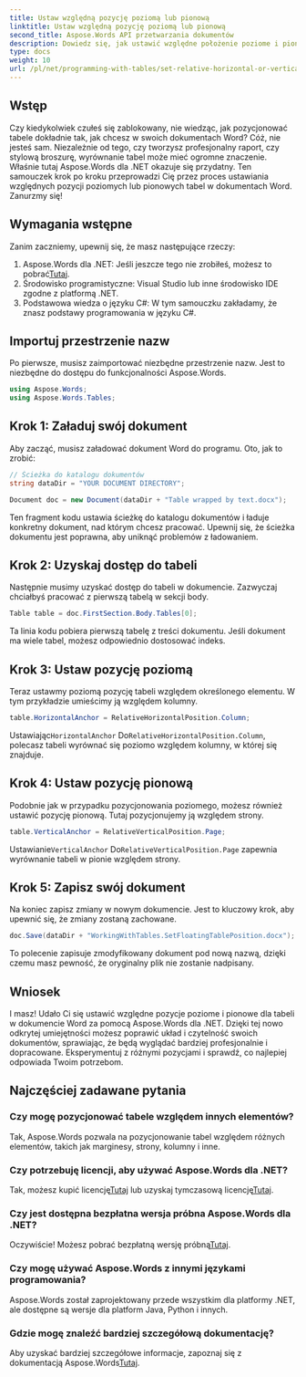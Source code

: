 ```yaml
---
title: Ustaw względną pozycję poziomą lub pionową
linktitle: Ustaw względną pozycję poziomą lub pionową
second_title: Aspose.Words API przetwarzania dokumentów
description: Dowiedz się, jak ustawić względne położenie poziome i pionowe tabel w dokumentach programu Word za pomocą Aspose.Words dla platformy .NET, korzystając z tego przewodnika krok po kroku.
type: docs
weight: 10
url: /pl/net/programming-with-tables/set-relative-horizontal-or-vertical-position/
---
```

## Wstęp

Czy kiedykolwiek czułeś się zablokowany, nie wiedząc, jak pozycjonować tabele dokładnie tak, jak chcesz w swoich dokumentach Word? Cóż, nie jesteś sam. Niezależnie od tego, czy tworzysz profesjonalny raport, czy stylową broszurę, wyrównanie tabel może mieć ogromne znaczenie. Właśnie tutaj Aspose.Words dla .NET okazuje się przydatny. Ten samouczek krok po kroku przeprowadzi Cię przez proces ustawiania względnych pozycji poziomych lub pionowych tabel w dokumentach Word. Zanurzmy się!

## Wymagania wstępne

Zanim zaczniemy, upewnij się, że masz następujące rzeczy:

1.  Aspose.Words dla .NET: Jeśli jeszcze tego nie zrobiłeś, możesz to pobrać[Tutaj](https://releases.aspose.com/words/net/).
2. Środowisko programistyczne: Visual Studio lub inne środowisko IDE zgodne z platformą .NET.
3. Podstawowa wiedza o języku C#: W tym samouczku zakładamy, że znasz podstawy programowania w języku C#.

## Importuj przestrzenie nazw

Po pierwsze, musisz zaimportować niezbędne przestrzenie nazw. Jest to niezbędne do dostępu do funkcjonalności Aspose.Words.

```csharp
using Aspose.Words;
using Aspose.Words.Tables;
```

## Krok 1: Załaduj swój dokument

Aby zacząć, musisz załadować dokument Word do programu. Oto, jak to zrobić:

```csharp
// Ścieżka do katalogu dokumentów
string dataDir = "YOUR DOCUMENT DIRECTORY";

Document doc = new Document(dataDir + "Table wrapped by text.docx");
```

Ten fragment kodu ustawia ścieżkę do katalogu dokumentów i ładuje konkretny dokument, nad którym chcesz pracować. Upewnij się, że ścieżka dokumentu jest poprawna, aby uniknąć problemów z ładowaniem.

## Krok 2: Uzyskaj dostęp do tabeli

Następnie musimy uzyskać dostęp do tabeli w dokumencie. Zazwyczaj chciałbyś pracować z pierwszą tabelą w sekcji body.

```csharp
Table table = doc.FirstSection.Body.Tables[0];
```

Ta linia kodu pobiera pierwszą tabelę z treści dokumentu. Jeśli dokument ma wiele tabel, możesz odpowiednio dostosować indeks.

## Krok 3: Ustaw pozycję poziomą

Teraz ustawmy poziomą pozycję tabeli względem określonego elementu. W tym przykładzie umieścimy ją względem kolumny.

```csharp
table.HorizontalAnchor = RelativeHorizontalPosition.Column;
```

 Ustawiając`HorizontalAnchor` Do`RelativeHorizontalPosition.Column`, polecasz tabeli wyrównać się poziomo względem kolumny, w której się znajduje.

## Krok 4: Ustaw pozycję pionową

Podobnie jak w przypadku pozycjonowania poziomego, możesz również ustawić pozycję pionową. Tutaj pozycjonujemy ją względem strony.

```csharp
table.VerticalAnchor = RelativeVerticalPosition.Page;
```

 Ustawianie`VerticalAnchor` Do`RelativeVerticalPosition.Page` zapewnia wyrównanie tabeli w pionie względem strony.

## Krok 5: Zapisz swój dokument

Na koniec zapisz zmiany w nowym dokumencie. Jest to kluczowy krok, aby upewnić się, że zmiany zostaną zachowane.

```csharp
doc.Save(dataDir + "WorkingWithTables.SetFloatingTablePosition.docx");
```

To polecenie zapisuje zmodyfikowany dokument pod nową nazwą, dzięki czemu masz pewność, że oryginalny plik nie zostanie nadpisany.

## Wniosek

I masz! Udało Ci się ustawić względne pozycje poziome i pionowe dla tabeli w dokumencie Word za pomocą Aspose.Words dla .NET. Dzięki tej nowo odkrytej umiejętności możesz poprawić układ i czytelność swoich dokumentów, sprawiając, że będą wyglądać bardziej profesjonalnie i dopracowane. Eksperymentuj z różnymi pozycjami i sprawdź, co najlepiej odpowiada Twoim potrzebom.

## Najczęściej zadawane pytania

### Czy mogę pozycjonować tabele względem innych elementów?  
Tak, Aspose.Words pozwala na pozycjonowanie tabel względem różnych elementów, takich jak marginesy, strony, kolumny i inne.

### Czy potrzebuję licencji, aby używać Aspose.Words dla .NET?  
 Tak, możesz kupić licencję[Tutaj](https://purchase.aspose.com/buy) lub uzyskaj tymczasową licencję[Tutaj](https://purchase.aspose.com/temporary-license/).

### Czy jest dostępna bezpłatna wersja próbna Aspose.Words dla .NET?  
 Oczywiście! Możesz pobrać bezpłatną wersję próbną[Tutaj](https://releases.aspose.com/).

### Czy mogę używać Aspose.Words z innymi językami programowania?  
Aspose.Words został zaprojektowany przede wszystkim dla platformy .NET, ale dostępne są wersje dla platform Java, Python i innych.

### Gdzie mogę znaleźć bardziej szczegółową dokumentację?  
Aby uzyskać bardziej szczegółowe informacje, zapoznaj się z dokumentacją Aspose.Words[Tutaj](https://reference.aspose.com/words/net/).